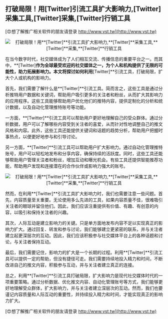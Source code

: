 ## **打破局限！用**[Twitter]**引流工具扩大影响力,**[Twitter]**采集工具,**[Twitter]**采集,**[Twitter]**行销工具**

[😍想了解推广相关软件的朋友请登录 http://www.vst.tw](http://www.vst.tw)

 <center><img src="https://vst.tw/MP4/tuiguang/png/7.png" alt="打破局限！用**[Twitter]**引流工具扩大影响力,**[Twitter]**采集工具,**[Twitter]**采集,**[Twitter]**行销工具"></center>

在当今数字时代，社交媒体成为了人们相互交流、传播信息的重要平台之一。而其中，**[Twitter]**作为全球最受欢迎的社交媒体之一，为个人和机构提供了无限的可能性，助力拓展影响力。本文将探讨如何利用**[Twitter]**引流工具，打破局限，扩大个人或机构的影响力。

首先，我们需要了解什么是**[Twitter]**引流工具。简而言之，这些工具是通过分析推特用户数据和关键词，帮助用户吸引更多的关注者和粉丝，从而扩大其影响力的应用程序。这些工具能够帮助用户优化他们的推特内容，提供定制化的分析和统计数据，以及自动化管理推特账号等功能。

一方面，**[Twitter]**引流工具可以帮助用户更好地理解自己的受众群体。通过分析数据，用户可以了解哪些内容受到关注者的喜爱，从而针对性地调整自己的推文风格和内容。此外，这些工具还能提供关键词和话题的趋势分析，帮助用户把握时事热点，以便更好地参与和引导讨论。

另一方面，**[Twitter]**引流工具可以帮助用户扩大影响力。通过自动化管理推特账号，用户可以轻松地发布和分享内容，确保持续的活跃度。同时，这些工具还能够帮助用户管理关注者和粉丝，增加互动和曝光机会。有些工具还提供智能推荐功能，帮助用户发现和连接潜在的合作伙伴或影响力强大的账号。

 <center><img src="https://vst.tw/MP4/tuiguang/png/5.png" alt="打破局限！用**[Twitter]**引流工具扩大影响力,**[Twitter]**采集工具,**[Twitter]**采集,**[Twitter]**行销工具"></center>

然而，在利用**[Twitter]**引流工具扩大影响力时，我们也需要注意一些问题。首先，内容质量至关重要。无论使用多么先进的工具，如果内容质量不佳，很难吸引关注者的眼球并留住他们。因此，我们应该注重提供有价值、有趣、有创意的内容，以吸引和保持关注者的兴趣。

其次，人际互动是建立影响力的关键。只是单方面地发布内容不足以实现真正的影响力扩大。通过回复、转发和参与讨论，我们能够建立更紧密的联系，并与关注者建立起更深层次的互动。因此，我们应该积极参与社交媒体平台上的各种话题和讨论，与关注者保持互动。

最后，我们需要记住，影响力的扩大是一个长期的过程。利用**[Twitter]**引流工具可以提供一定的帮助，但没有捷径可走。我们需要持续地投入精力和时间，不断改进自己的推文内容，积极参与互动，并与关注者建立真正的连接。

总之，利用**[Twitter]**引流工具打破局限，扩大影响力是现代社交媒体时代的一项重要策略。通过分析数据、优化推文内容、自动化管理账号等方式，我们能够更好地理解受众群体，扩大影响力，并与关注者建立深层次的互动。然而，我们也要谨记内容质量和人际互动的重要性，并持续投入精力和时间，才能实现真正的影响力扩大。

[😍想了解推广相关软件的朋友请登录 http://www.vst.tw](http://www.vst.tw)



